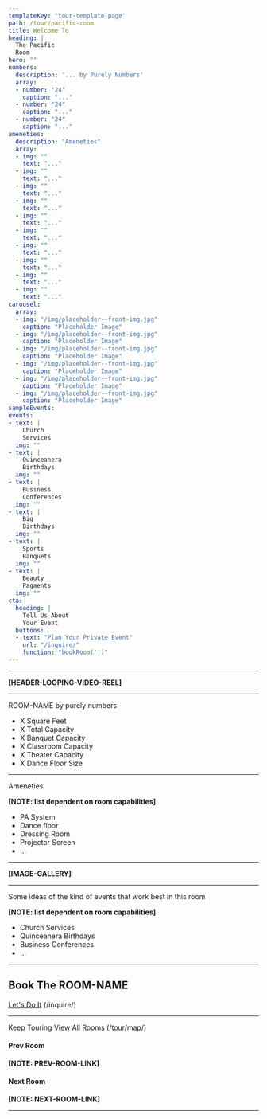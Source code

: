 ```yaml
---
templateKey: 'tour-template-page'
path: /tour/pacific-room
title: Welcome To
heading: |
  The Pacific
  Room
hero: ""
numbers:
  description: '... by Purely Numbers'
  array:
  - number: "24"
    caption: "..."
  - number: "24"
    caption: "..."
  - number: "24"
    caption: "..."
ameneties:
  description: "Ameneties"
  array:
  - img: ""
    text: "..."
  - img: ""
    text: "..."
  - img: ""
    text: "..."
  - img: ""
    text: "..."
  - img: ""
    text: "..."
  - img: ""
    text: "..."
  - img: ""
    text: "..."
  - img: ""
    text: "..."
  - img: ""
    text: "..."
  - img: ""
    text: "..."
carousel:
  array:
  - img: "/img/placeholder--front-img.jpg"
    caption: "Placeholder Image"
  - img: "/img/placeholder--front-img.jpg"
    caption: "Placeholder Image"
  - img: "/img/placeholder--front-img.jpg"
    caption: "Placeholder Image"
  - img: "/img/placeholder--front-img.jpg"
    caption: "Placeholder Image"
  - img: "/img/placeholder--front-img.jpg"
    caption: "Placeholder Image"
  - img: "/img/placeholder--front-img.jpg"
    caption: "Placeholder Image"
sampleEvents:
events:
- text: |
    Church
    Services
  img: ""
- text: |
    Quinceanera
    Birthdays
  img: ""
- text: |
    Business
    Conferences
  img: ""
- text: |
    Big
    Birthdays
  img: ""
- text: |
    Sports
    Banquets
  img: ""
- text: |
    Beauty
    Pagaents
  img: ""
cta:
  heading: |
    Tell Us About
    Your Event
  buttons:
  - text: "Plan Your Private Event"
    url: "/inquire/"
    function: "bookRoom('')"
---
```

---

**[HEADER-LOOPING-VIDEO-REEL]**

---

ROOM-NAME by purely numbers

- X Square Feet
- X Total Capacity
- X Banquet Capacity
- X Classroom Capacity
- X Theater Capacity
- X Dance Floor Size

---

Ameneties

**[NOTE: list dependent on room capabilities]**
- PA System
- Dance floor
- Dressing Room
- Projector Screen
- ...

---

**[IMAGE-GALLERY]**

---

Some ideas of the kind of events that work best in this room

**[NOTE: list dependent on room capabilities]**
- Church Services
- Quinceanera Birthdays
- Business Conferences
- ...

---

## Book The ROOM-NAME
[Let's Do It](/inquire/) (/inquire/)

---

Keep Touring
[View All Rooms](/tour/map/) (/tour/map/)

#### Prev Room
**[NOTE: PREV-ROOM-LINK]**

#### Next Room
**[NOTE: NEXT-ROOM-LINK]**

---
